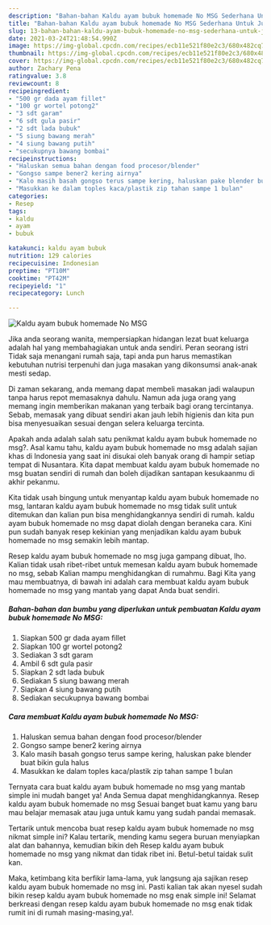 ```yaml
---
description: "Bahan-bahan Kaldu ayam bubuk homemade No MSG Sederhana Untuk Jualan"
title: "Bahan-bahan Kaldu ayam bubuk homemade No MSG Sederhana Untuk Jualan"
slug: 13-bahan-bahan-kaldu-ayam-bubuk-homemade-no-msg-sederhana-untuk-jualan
date: 2021-03-24T21:48:54.990Z
image: https://img-global.cpcdn.com/recipes/ecb11e521f80e2c3/680x482cq70/kaldu-ayam-bubuk-homemade-no-msg-foto-resep-utama.jpg
thumbnail: https://img-global.cpcdn.com/recipes/ecb11e521f80e2c3/680x482cq70/kaldu-ayam-bubuk-homemade-no-msg-foto-resep-utama.jpg
cover: https://img-global.cpcdn.com/recipes/ecb11e521f80e2c3/680x482cq70/kaldu-ayam-bubuk-homemade-no-msg-foto-resep-utama.jpg
author: Zachary Pena
ratingvalue: 3.8
reviewcount: 8
recipeingredient:
- "500 gr dada ayam fillet"
- "100 gr wortel potong2"
- "3 sdt garam"
- "6 sdt gula pasir"
- "2 sdt lada bubuk"
- "5 siung bawang merah"
- "4 siung bawang putih"
- "secukupnya bawang bombai"
recipeinstructions:
- "Haluskan semua bahan dengan food procesor/blender"
- "Gongso sampe bener2 kering airnya"
- "Kalo masih basah gongso terus sampe kering, haluskan pake blender buat bikin gula halus"
- "Masukkan ke dalam toples kaca/plastik zip tahan sampe 1 bulan"
categories:
- Resep
tags:
- kaldu
- ayam
- bubuk

katakunci: kaldu ayam bubuk 
nutrition: 129 calories
recipecuisine: Indonesian
preptime: "PT10M"
cooktime: "PT42M"
recipeyield: "1"
recipecategory: Lunch

---
```



![Kaldu ayam bubuk homemade No MSG](https://img-global.cpcdn.com/recipes/ecb11e521f80e2c3/680x482cq70/kaldu-ayam-bubuk-homemade-no-msg-foto-resep-utama.jpg)

Jika anda seorang wanita, mempersiapkan hidangan lezat buat keluarga adalah hal yang membahagiakan untuk anda sendiri. Peran seorang istri Tidak saja menangani rumah saja, tapi anda pun harus memastikan kebutuhan nutrisi terpenuhi dan juga masakan yang dikonsumsi anak-anak mesti sedap.

Di zaman  sekarang, anda memang dapat membeli masakan jadi walaupun tanpa harus repot memasaknya dahulu. Namun ada juga orang yang memang ingin memberikan makanan yang terbaik bagi orang tercintanya. Sebab, memasak yang dibuat sendiri akan jauh lebih higienis dan kita pun bisa menyesuaikan sesuai dengan selera keluarga tercinta. 



Apakah anda adalah salah satu penikmat kaldu ayam bubuk homemade no msg?. Asal kamu tahu, kaldu ayam bubuk homemade no msg adalah sajian khas di Indonesia yang saat ini disukai oleh banyak orang di hampir setiap tempat di Nusantara. Kita dapat membuat kaldu ayam bubuk homemade no msg buatan sendiri di rumah dan boleh dijadikan santapan kesukaanmu di akhir pekanmu.

Kita tidak usah bingung untuk menyantap kaldu ayam bubuk homemade no msg, lantaran kaldu ayam bubuk homemade no msg tidak sulit untuk ditemukan dan kalian pun bisa menghidangkannya sendiri di rumah. kaldu ayam bubuk homemade no msg dapat diolah dengan beraneka cara. Kini pun sudah banyak resep kekinian yang menjadikan kaldu ayam bubuk homemade no msg semakin lebih mantap.

Resep kaldu ayam bubuk homemade no msg juga gampang dibuat, lho. Kalian tidak usah ribet-ribet untuk memesan kaldu ayam bubuk homemade no msg, sebab Kalian mampu menghidangkan di rumahmu. Bagi Kita yang mau membuatnya, di bawah ini adalah cara membuat kaldu ayam bubuk homemade no msg yang mantab yang dapat Anda buat sendiri.

<!--inarticleads1-->

##### Bahan-bahan dan bumbu yang diperlukan untuk pembuatan Kaldu ayam bubuk homemade No MSG:

1. Siapkan 500 gr dada ayam fillet
1. Siapkan 100 gr wortel potong2
1. Sediakan 3 sdt garam
1. Ambil 6 sdt gula pasir
1. Siapkan 2 sdt lada bubuk
1. Sediakan 5 siung bawang merah
1. Siapkan 4 siung bawang putih
1. Sediakan secukupnya bawang bombai




<!--inarticleads2-->

##### Cara membuat Kaldu ayam bubuk homemade No MSG:

1. Haluskan semua bahan dengan food procesor/blender
1. Gongso sampe bener2 kering airnya
1. Kalo masih basah gongso terus sampe kering, haluskan pake blender buat bikin gula halus
1. Masukkan ke dalam toples kaca/plastik zip tahan sampe 1 bulan




Ternyata cara buat kaldu ayam bubuk homemade no msg yang mantab simple ini mudah banget ya! Anda Semua dapat menghidangkannya. Resep kaldu ayam bubuk homemade no msg Sesuai banget buat kamu yang baru mau belajar memasak atau juga untuk kamu yang sudah pandai memasak.

Tertarik untuk mencoba buat resep kaldu ayam bubuk homemade no msg nikmat simple ini? Kalau tertarik, mending kamu segera buruan menyiapkan alat dan bahannya, kemudian bikin deh Resep kaldu ayam bubuk homemade no msg yang nikmat dan tidak ribet ini. Betul-betul taidak sulit kan. 

Maka, ketimbang kita berfikir lama-lama, yuk langsung aja sajikan resep kaldu ayam bubuk homemade no msg ini. Pasti kalian tak akan nyesel sudah bikin resep kaldu ayam bubuk homemade no msg enak simple ini! Selamat berkreasi dengan resep kaldu ayam bubuk homemade no msg enak tidak rumit ini di rumah masing-masing,ya!.


